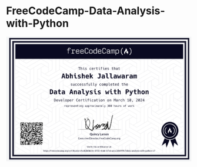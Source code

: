 # FreeCodeCamp-Data-Analysis-with-Python
[![image](Certificate-Data-Analysis-with-Python.png)]([https://your-redirect-url.com](https://www.freecodecamp.org/certification/fcc82b0b64e-0733-4bde-b7a6-adac2db9f9b7/data-analysis-with-python-v7)https://www.freecodecamp.org/certification/fcc82b0b64e-0733-4bde-b7a6-adac2db9f9b7/data-analysis-with-python-v7)


